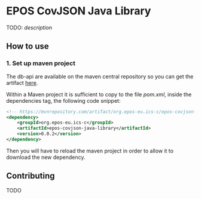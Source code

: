 # EPOS CovJSON Java Library

TODO: _description_

## How to use

### 1. Set up maven project

The db-api are available on the maven central repository so you can get the artifact
[here](https://mvnrepository.com/artifact/org.epos-eu.ics-c/epos-covjson-java-library/0-0-1-javadoc). 

Within a Maven project it is sufficient to copy to the file *pom.xml*, inside the dependencies tag, the following code snippet:
```xml
<!-- https://mvnrepository.com/artifact/org.epos-eu.ics-c/epos-covjson-java-library -->
<dependency>
    <groupId>org.epos-eu.ics-c</groupId>
    <artifactId>epos-covjson-java-library</artifactId>
    <version>0.0.2</version>
</dependency>
```
Then you will have to reload the maven project in order to allow it to download the new dependency.

## Contributing

TODO